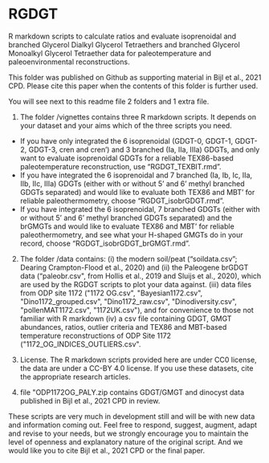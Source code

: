 # RGDGT
R markdown scripts to calculate ratios and evaluate isoprenoidal and branched Glycerol Dialkyl Glycerol Tetraethers and branched Glycerol Monoalkyl Glycerol Tetraether data for paleotemperature and paleoenvironmental reconstructions.

This folder was published on Github as supporting material in Bijl et al., 2021 CPD. Please cite this paper when the contents of this folder is further used.

You will see next to this readme file 2 folders and 1 extra file.

1. The folder /vignettes contains three R markdown scripts. It depends on your dataset and your aims which of the three scripts you need.

* If you have only integrated the 6 isoprenoidal (GDGT-0, GDGT-1, GDGT-2, GDGT-3, cren and cren’) and 3 branched (Ia, IIa, IIIa) GDGTs, and only want to evaluate isoprenoidal GDGTs for a reliable TEX86-based paleotemperature reconstruction, use “RGDGT_TEXBIT.rmd”.
* If you have integrated the 6 isoprenoidal and 7 branched (Ia, Ib, Ic, IIa, IIb, IIc, IIIa) GDGTs (either with or without 5’ and 6’ methyl branched GDGTs separated) and would like to evaluate both TEX86 and MBT’ for reliable paleothermometry, choose “RGDGT_isobrGDGT.rmd”.
* If you have integrated the 6 isoprenoidal, 7 branched GDGTs (either with or without 5’ and 6’ methyl branched GDGTs separated) and the brGMGTs and would like to evaluate TEX86 and MBT’ for reliable paleothermometry, and see what your H-shaped GMGTs do in your record, choose “RGDGT_isobrGDGT_brGMGT.rmd”.

2. The folder /data contains: (i) the modern soil/peat (“soildata.csv”; Dearing Crampton-Flood et al., 2020) and (ii) the Paleogene brGDGT data (“paleobr.csv", from Hollis et al., 2019 and Sluijs et al., 2020), which are used by the RGDGT scripts to plot your data against. (iii) data files from ODP site 1172 ("1172 OG.csv", "Bayesian1172.csv", "Dino1172_grouped.csv", "Dino1172_raw.csv", "Dinodiversity.csv", "pollenMAT1172.csv", "1172UK.csv"), and for convenience to those not familiar with R markdown (iv) a csv file containing GDGT, GMGT abundances, ratios, outlier criteria and TEX86 and MBT-based temperature reconstructions of ODP Site 1172 ("1172_OG_INDICES_OUTLIERS.csv".

3. License. The R markdown scripts provided here are under CC0 license, the data are under a CC-BY 4.0 license. If you use these datasets, cite the appropriate research articles.

5. file "ODP1172OG_PALY.zip contains GDGT/GMGT and dinocyst data published in Bijl et al., 2021 CPD in review.


These scripts are very much in development still and will be with new data and information coming out. Feel free to respond, suggest, augment, adapt and revise to your needs, but we strongly encourage you to maintain the level of openness and explanatory nature of the original script. And we would like you to cite Bijl et al., 2021 CPD or the final paper.
